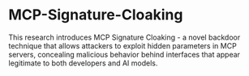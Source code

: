 # MCP-Signature-Cloaking
This research introduces MCP Signature Cloaking - a novel backdoor technique that allows attackers to exploit hidden parameters in MCP servers, concealing malicious behavior behind interfaces that appear legitimate to both developers and AI models.
